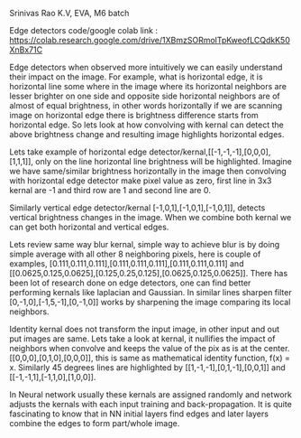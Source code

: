 Srinivas Rao K.V, EVA, M6 batch

Edge detectors code/google colab link : https://colab.research.google.com/drive/1XBmzSORmolTpKweofLCQdkK50XnBx71C

Edge detectors when observed more intuitively we can easily understand their impact on the image. For example, what is horizontal edge, it is horizontal line some where in the image where its horizontal neighbors are lesser brighter on one side and opposite side horizontal neighbors are of almost of equal brightness, in other words horizontally if we are scanning image on horizontal edge there is brightness difference starts from horizontal edge. So lets look at how convolving with kernal can detect the above brightness change and resulting image highlights horizontal edges.

Lets take example of horizontal edge detector/kernal,[[-1,-1,-1],[0,0,0],[1,1,1]], only on the line horizontal line brightness will be highlighted. Imagine we have same/similar brightness horizontally in the image then convolving with horizontal edge detector make pixel value as zero, first line in 3x3 kernal are -1 and third row are 1 and second line are 0.

Similarly vertical edge detector/kernal [-1,0,1],[-1,0,1],[-1,0,1]], detects vertical brightness changes in the image. When we combine both kernal we can get both horizontal and vertical edges.

Lets review same way blur kernal, simple way to achieve blur is by doing simple average with all other 8 neighboring pixels, here is couple of examples, [0.111,0.111,0.111],[0.111,0.111,0.111],[0.111,0.111,0.111] and [[0.0625,0.125,0.0625],[0.125,0.25,0.125],[0.0625,0.125,0.0625]]. There has been lot of research done on edge detectors, one can find better performing kernals like laplacian and Gaussian. In similar lines sharpen filter [0,-1,0],[-1,5,-1],[0,-1,0]] works by sharpening the image comparing its local neighbors. 

Identity kernal does not transform the input image, in other input and out put images are same. Lets take a look at kernal, it nullifies the impact of neighbors when convolve and keeps the value of the pix as is at the center. [[0,0,0],[0,1,0],[0,0,0]], this is same as mathematical identity function, f(x) = x. Similarly 45 degrees lines are highlighted by [[1,-1,-1],[0,1,-1],[0,0,1]] and [[-1,-1,1],[-1,1,0],[1,0,0]].

In Neural network usually these kernals are assigned randomly and network adjusts the kernals with each input training and back-propagation. It is quite fascinating to know that in NN initial layers find edges and later layers combine the edges to form part/whole image.
